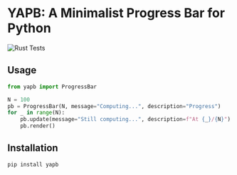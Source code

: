 # YAPB: A Minimalist Progress Bar for Python

![Rust Tests](https://github.com/wilswer/yapb/actions/workflows/rust_tests.yml/badge.svg)

## Usage

```python
from yapb import ProgressBar

N = 100
pb = ProgressBar(N, message="Computing...", description="Progress")
for _ in range(N):
    pb.update(message="Still computing...", description=f"At {_}/{N}")
    pb.render()
```

## Installation

```pip install yapb```
